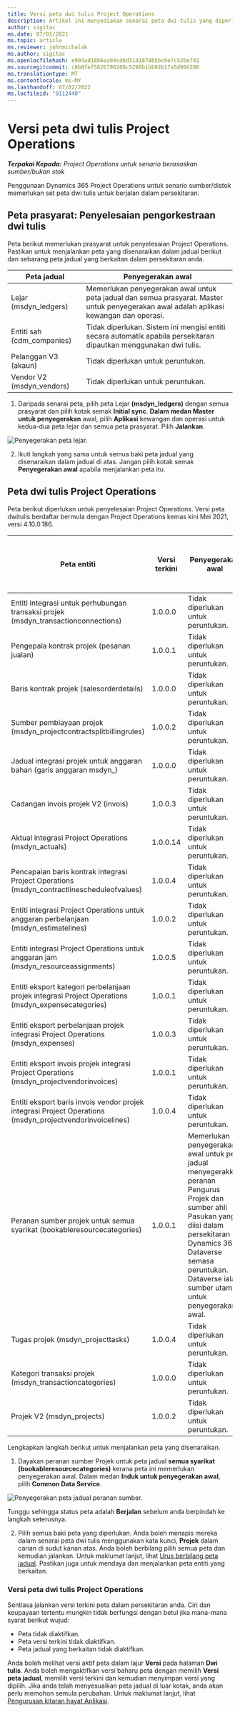 ```yaml
---
title: Versi peta dwi tulis Project Operations
description: Artikel ini menyediakan senarai peta dwi-tulis yang diperlukan untuk Dynamics 365 Project Operations.
author: sigitac
ms.date: 07/01/2021
ms.topic: article
ms.reviewer: johnmichalak
ms.author: sigitac
ms.openlocfilehash: e904ad18b6ea94cd6d31d1878b5bc9e7c52be741
ms.sourcegitcommit: c8b8fef5626790208c5290b1bb92b17a5d90d286
ms.translationtype: MT
ms.contentlocale: ms-MY
ms.lasthandoff: 07/02/2022
ms.locfileid: "9112440"
---
```

# <a name="project-operations-dual-write-map-versions"></a>Versi peta dwi tulis Project Operations

_**Terpakai Kepada:** Project Operations untuk senario berasaskan sumber/bukan stok_

Penggunaan Dynamics 365 Project Operations untuk senario sumber/distok memerlukan set peta dwi tulis untuk berjalan dalam persekitaran. 

## <a name="prerequisite-maps-dual-write-orchestration-solution"></a>Peta prasyarat: Penyelesaian pengorkestraan dwi tulis

Peta berikut memerlukan prasyarat untuk penyelesaian Project Operations. Pastikan untuk menjalankan peta yang disenaraikan dalam jadual berikut dan sebarang peta jadual yang berkaitan dalam persekitaran anda.

| Peta jadual | Penyegerakan awal |
| --- | --- |
| Lejar (msdyn_ledgers) | Memerlukan penyegerakan awal untuk peta jadual dan semua prasyarat. Master untuk penyegerakan awal adalah aplikasi kewangan dan operasi. |
| Entiti sah (cdm_companies) | Tidak diperlukan. Sistem ini mengisi entiti secara automatik apabila persekitaran dipautkan menggunakan dwi tulis. |
| Pelanggan V3 (akaun) | Tidak diperlukan untuk peruntukan. |
| Vendor V2 (msdyn_vendors) | Tidak diperlukan untuk peruntukan. |

1. Daripada senarai peta, pilih peta Lejar **(msdyn\_ledgers)** dengan semua prasyarat dan pilih kotak semak **Initial sync**. **Dalam medan Master untuk penyegerakan** awal, pilih **Aplikasi** kewangan dan operasi untuk kedua-dua peta lejar dan semua peta prasyarat. Pilih **Jalankan**.

![Penyegerakan peta lejar.](media/DW6.png)

2. Ikuti langkah yang sama untuk semua baki peta jadual yang disenaraikan dalam jadual di atas. Jangan pilih kotak semak **Penyegerakan awal** apabila menjalankan peta itu.

## <a name="project-operations-dual-write-maps"></a>Peta dwi tulis Project Operations

Peta berikut diperlukan untuk penyelesaian Project Operations. Versi peta dwitulis berdaftar bermula dengan Project Operations kemas kini Mei 2021, versi 4.10.0.186.

| Peta entiti | Versi terkini | Penyegerakan awal | Versi Dynamics 365 Finance yang diperlukan |
| --- | --- | --- | --- |
| Entiti integrasi untuk perhubungan transaksi projek (msdyn\_transactionconnections) | 1.0.0.0 | Tidak diperlukan untuk peruntukan. ||
| Pengepala kontrak projek (pesanan jualan) | 1.0.0.1 | Tidak diperlukan untuk peruntukan. ||
| Baris kontrak projek (salesorderdetails) | 1.0.0.0 | Tidak diperlukan untuk peruntukan. ||
| Sumber pembiayaan projek (msdyn_projectcontractsplitbillingrules) | 1.0.0.2 | Tidak diperlukan untuk peruntukan. ||
| Jadual integrasi projek untuk anggaran bahan (garis anggaran msdyn\_) | 1.0.0.0 | Tidak diperlukan untuk peruntukan. ||
| Cadangan invois projek V2 (invois) | 1.0.0.3 | Tidak diperlukan untuk peruntukan. ||
| Aktual integrasi Project Operations (msdyn_actuals) | 1.0.0.14 | Tidak diperlukan untuk peruntukan. ||
| Pencapaian baris kontrak integrasi Project Operations (msdyn_contractlinescheduleofvalues) | 1.0.0.4 | Tidak diperlukan untuk peruntukan. ||
| Entiti integrasi Project Operations untuk anggaran perbelanjaan (msdyn_estimatelines) | 1.0.0.2 | Tidak diperlukan untuk peruntukan. ||
| Entiti integrasi Project Operations untuk anggaran jam (msdyn_resourceassignments) | 1.0.0.5 | Tidak diperlukan untuk peruntukan. ||
| Entiti eksport kategori perbelanjaan projek integrasi Project Operations (msdyn_expensecategories) | 1.0.0.1 | Tidak diperlukan untuk peruntukan. ||
| Entiti eksport perbelanjaan projek integrasi Project Operations (msdyn_expenses) | 1.0.0.3 | Tidak diperlukan untuk peruntukan. ||
| Entiti eksport invois projek integrasi Project Operations (msdyn_projectvendorinvoices) | 1.0.0.1 | Tidak diperlukan untuk peruntukan. |10.0.26 atau lebih baharu|
| Entiti eksport baris invois vendor projek integrasi Project Operations (msdyn_projectvendorinvoicelines) | 1.0.0.4 | Tidak diperlukan untuk peruntukan. | 10.0.26 atau lebih baharu |
| Peranan sumber projek untuk semua syarikat (bookableresourcecategories) | 1.0.0.1 | Memerlukan penyegerakan awal untuk peta jadual menyegerakkan peranan Pengurus Projek dan sumber ahli Pasukan yang diisi dalam persekitaran Dynamics 365 Dataverse semasa peruntukan. Dataverse ialah sumber utama untuk penyegerakan awal. ||
| Tugas projek (msdyn_projecttasks) | 1.0.0.4 | Tidak diperlukan untuk peruntukan. ||
| Kategori transaksi projek (msdyn_transactioncategories) | 1.0.0.0 | Tidak diperlukan untuk peruntukan. ||
| Projek V2 (msdyn_projects) | 1.0.0.2 | Tidak diperlukan untuk peruntukan. ||

Lengkapkan langkah berikut untuk menjalankan peta yang disenaraikan.

1. Dayakan peranan sumber Projek untuk peta jadual **semua syarikat (bookableresourcecategories)** kerana peta ini memerlukan penyegerakan awal. Dalam medan **Induk untuk penyegerakan awal**, pilih **Common Data Service**. 

 ![Penyegerakan peta jadual peranan sumber.](media/6ResourceInitialSync.jpg)

 Tunggu sehingga status peta adalah **Berjalan** sebelum anda berpindah ke langkah seterusnya.

2. Pilih semua baki peta yang diperlukan. Anda boleh menapis mereka dalam senarai peta dwi tulis menggunakan kata kunci, **Projek** dalam carian di sudut kanan atas. Anda boleh berbilang pilih semua peta dan kemudian jalankan. Untuk maklumat lanjut, lihat [Urus berbilang peta jadual](/dynamics365/fin-ops-core/dev-itpro/data-entities/dual-write/multiple-entity-maps). Pastikan juga untuk mendaya dan menjalankan peta entiti yang berkaitan.

### <a name="project-operations-dual-write-map-versions"></a>Versi peta dwi tulis Project Operations

Sentiasa jalankan versi terkini peta dalam persekitaran anda. Ciri dan keupayaan tertentu mungkin tidak berfungsi dengan betul jika mana-mana syarat berikut wujud:

- Peta tidak diaktifkan.
- Peta versi terkini tidak diaktifkan. 
- Peta jadual yang berkaitan tidak diaktifkan.

Anda boleh melihat versi aktif peta dalam lajur **Versi** pada halaman **Dwi tulis**. Anda boleh mengaktifkan versi baharu peta dengan memilih **Versi peta jadual**, memilih versi terkini dan kemudian menyimpan versi yang dipilih. Jika anda telah menyesuaikan peta jadual di luar kotak, anda akan perlu memohon semula perubahan. Untuk maklumat lanjut, lihat [Pengurusan kitaran hayat Aplikasi](/dynamics365/fin-ops-core/dev-itpro/data-entities/dual-write/app-lifecycle-management).
